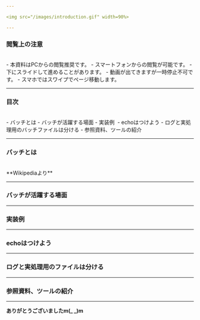 ```yaml
---

<img src="/images/introduction.gif" width=90%>

---
```


### 閲覧上の注意　　　　　　　　
<br>
- 本資料はPCからの閲覧推奨です。
- スマートフォンからの閲覧が可能です。
- 下にスライドして進めることがあります。
- 動画が出てきますが一時停止不可です。
- スマホではスワイプでページ移動します。

---

### 目次
<br>
- バッチとは
- バッチが活躍する場面
- 実装例 
- echoはつけよう
- ログと実処理用のバッチファイルは分ける
- 参照資料、ツールの紹介
<br>

---

### バッチとは
<br>
**Wikipediaより**

---

### バッチが活躍する場面

---

### 実装例

---

### echoはつけよう

---

### ログと実処理用のファイルは分ける

---

### 参照資料、ツールの紹介

---

**ありがとうございましたm(_ _)m**
